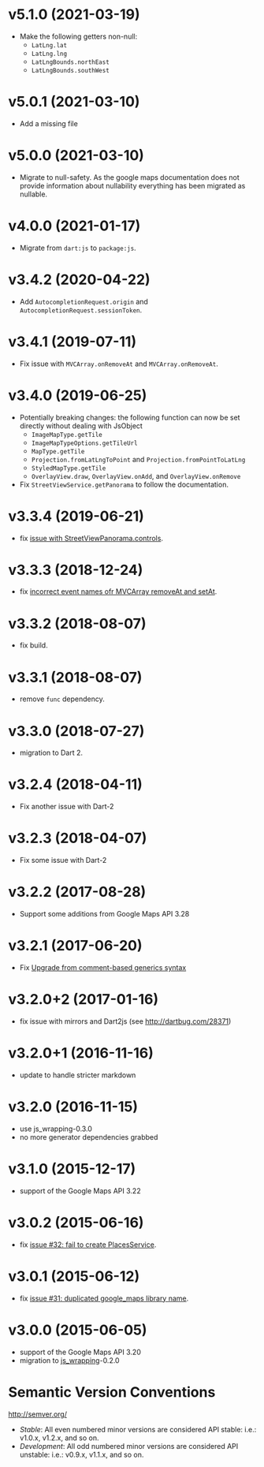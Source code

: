 # v5.1.0 (2021-03-19)

- Make the following getters non-null:
  - `LatLng.lat`
  - `LatLng.lng`
  - `LatLngBounds.northEast`
  - `LatLngBounds.southWest`

# v5.0.1 (2021-03-10)

- Add a missing file

# v5.0.0 (2021-03-10)

- Migrate to null-safety. As the google maps documentation does not provide information about nullability everything has been migrated as nullable.

# v4.0.0 (2021-01-17)

- Migrate from `dart:js` to `package:js`.

# v3.4.2 (2020-04-22)

- Add `AutocompletionRequest.origin` and `AutocompletionRequest.sessionToken`.

# v3.4.1 (2019-07-11)

- Fix issue with `MVCArray.onRemoveAt` and `MVCArray.onRemoveAt`.

# v3.4.0 (2019-06-25)

- Potentially breaking changes: the following function can now be set directly without dealing with JsObject
  * `ImageMapType.getTile`
  * `ImageMapTypeOptions.getTileUrl`
  * `MapType.getTile`
  * `Projection.fromLatLngToPoint` and `Projection.fromPointToLatLng`
  * `StyledMapType.getTile`
  * `OverlayView.draw`, `OverlayView.onAdd`, and `OverlayView.onRemove`
- Fix `StreetViewService.getPanorama` to follow the documentation.

# v3.3.4 (2019-06-21)

- fix [issue with StreetViewPanorama.controls](https://github.com/a14n/dart-google-maps/issues/66).

# v3.3.3 (2018-12-24)

- fix [incorrect event names ofr MVCArray removeAt and setAt](https://github.com/a14n/dart-google-maps/issues/65).

# v3.3.2 (2018-08-07)

- fix build.

# v3.3.1 (2018-08-07)

- remove `func` dependency.

# v3.3.0 (2018-07-27)

- migration to Dart 2.

# v3.2.4 (2018-04-11)

- Fix another issue with Dart-2

# v3.2.3 (2018-04-07)

- Fix some issue with Dart-2

# v3.2.2 (2017-08-28)

- Support some additions from Google Maps API 3.28

# v3.2.1 (2017-06-20)

- Fix [Upgrade from comment-based generics syntax](https://github.com/a14n/dart-google-maps/issues/45)

# v3.2.0+2 (2017-01-16)

- fix issue with mirrors and Dart2js (see http://dartbug.com/28371)

# v3.2.0+1 (2016-11-16)

- update to handle stricter markdown

# v3.2.0 (2016-11-15)

- use js_wrapping-0.3.0
- no more generator dependencies grabbed

# v3.1.0 (2015-12-17)

- support of the Google Maps API 3.22

# v3.0.2 (2015-06-16)

- fix [issue #32: fail to create PlacesService](https://github.com/a14n/dart-google-maps/issues/32).

# v3.0.1 (2015-06-12)

- fix [issue #31: duplicated google_maps library name](https://github.com/a14n/dart-google-maps/issues/31).

# v3.0.0 (2015-06-05)

- support of the Google Maps API 3.20
- migration to [js_wrapping](https://pub.dartlang.org/packages/js_wrapping)-0.2.0

# Semantic Version Conventions

http://semver.org/

- *Stable*:  All even numbered minor versions are considered API stable:
  i.e.: v1.0.x, v1.2.x, and so on.
- *Development*: All odd numbered minor versions are considered API unstable:
  i.e.: v0.9.x, v1.1.x, and so on.
